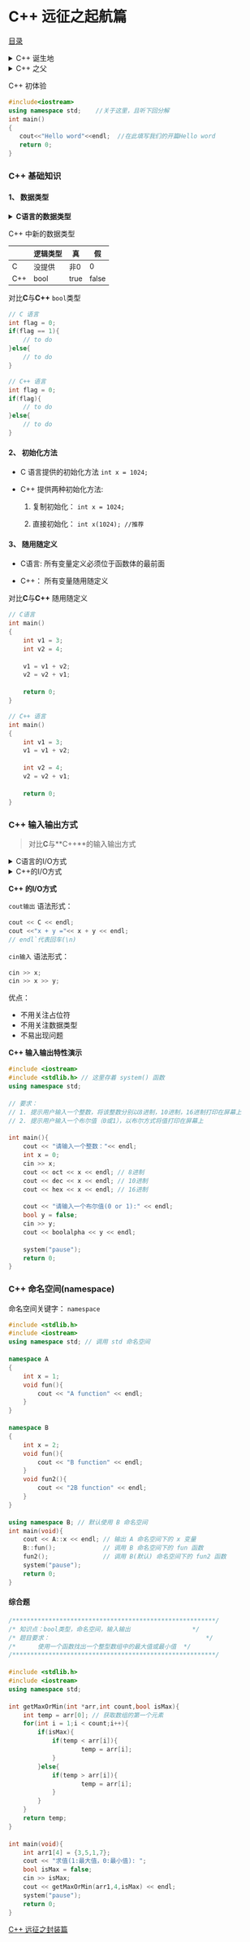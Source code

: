 # C++ 远征之起航篇

<a href="README.md">目录</a>

<details>
  <summary>C++ 诞生地</summary>
  <img src="imgs/C++birthplace.png" alt="C++ 诞生地" />
</details>
<details>
  <summary>C++ 之父</summary>
  <img src="imgs/C++father.png" alt="C++ 之父" />
</details>


C++ 初体验

```c++
#include<iostream>
using namespace std;    //关于这里，且听下回分解
int main()
{
   cout<<"Hello word"<<endl;  //在此填写我们的开篇Hello word
   return 0;
}
```

### C++ 基础知识

#### 1、 数据类型

<details>
  <summary><strong>C语言的数据类型</strong></summary>
  <img src="imgs/C++dataType.png" alt="C语言的数据类型" />
</details>

C++ 中新的数据类型

| 	| 逻辑类型 	| 真 	| 假 	|
|---|-----------|-------|-------|
| C 	| 没提供 | 非0 	| 0 	|
| C++	| bool 	| true 	| false	|

对比**C**与**C++** `bool`类型
```C
// C 语言
int flag = 0;
if(flag == 1){
	// to do
}else{
	// to do
}
```
```C++
// C++ 语言
int flag = 0;
if(flag){
	// to do
}else{
	// to do
}
```
#### 2、 初始化方法

- C 语言提供的初始化方法 `int x = 1024;`

- C++ 提供两种初始化方法:

	1. 复制初始化： `int x = 1024;`

	2. 直接初始化： `int x(1024); //推荐`

#### 3、 随用随定义

- C语言: 所有变量定义必须位于函数体的最前面

- C++： 所有变量随用随定义

对比**C**与**C++** 随用随定义

```C
// C语言
int main()
{
	int v1 = 3;
	int v2 = 4;

	v1 = v1 + v2;
	v2 = v2 + v1;

	return 0;
}
```
```C++
// C++ 语言
int main()
{
	int v1 = 3;
	v1 = v1 + v2;

	int v2 = 4;
	v2 = v2 + v1;

	return 0;
}
```

### C++ 输入输出方式

> 对比**C**与**C++**的输入输出方式

<details>
	<summary>C语言的I/O方式</summary>
	<img src="imgs/C-I-O.png" alt="C语言的输入输出方式" />
</details>
<details>
	<summary>C++的I/O方式</summary>
	<img src="imgs/C++I-O.png" alt="C++的输入输出方式" />
</details>


**C++ 的I/O方式**

`cout输出` 语法形式：
```C++
cout << C << endl;
cout <<"x + y ="<< x + y << endl;
// endl`代表回车(\n)
```

`cin输入` 语法形式：
```C++
cin >> x;
cin >> x >> y;
```

优点：

- 不用关注占位符
- 不用关注数据类型
- 不易出现问题

**C++ 输入输出特性演示**

```C++
#include <iostream>
#include <stdlib.h> // 这里存着 system() 函数
using namespace std;

// 要求：
// 1. 提示用户输入一个整数，将该整数分别以8进制，10进制，16进制打印在屏幕上
// 2. 提示用户输入一个布尔值（0或1），以布尔方式将值打印在屏幕上

int main(){
	cout << "请输入一个整数："<< endl;
	int x = 0;
	cin >> x;
	cout << oct << x << endl; // 8进制
	cout << dec << x << endl; // 10进制
	cout << hex << x << endl; // 16进制

	cout << "请输入一个布尔值(0 or 1):" << endl;
	bool y = false;
	cin >> y;
	cout << boolalpha << y << endl;

	system("pause");
	return 0;
}
```

### C++ 命名空间(namespace)

命名空间关键字： `namespace`

```C++
#include <stdlib.h>
#include <iostream>
using namespace std; // 调用 std 命名空间

namespace A
{
	int x = 1;
	void fun(){
		cout << "A function" << endl;
	}
}

namespace B
{
	int x = 2;
	void fun(){
		cout << "B function" << endl;
	}
	void fun2(){
		cout << "2B function" << endl;
	}
}

using namespace B; // 默认使用 B 命名空间
int main(void){
	cout << A::x << endl; // 输出 A 命名空间下的 x 变量
	B::fun();			  // 调用 B 命名空间下的 fun 函数
	fun2();			  	  // 调用 B(默认) 命名空间下的 fun2 函数
	system("pause");
	return 0;
}
```

#### 综合题

```C++
/********************************************************/
/* 知识点：bool类型，命名空间，输入输出                 */
/* 题目要求：                                           */
/*      使用一个函数找出一个整型数组中的最大值或最小值  */
/********************************************************/

#include <stdlib.h>
#include <iostream>
using namespace std;

int getMaxOrMin(int *arr,int count,bool isMax){
	int temp = arr[0]; // 获取数组的第一个元素
	for(int i = 1;i < count;i++){
	    if(isMax){
	    	if(temp < arr[i]){
	    	        temp = arr[i];
	    	}
	    }else{
	        if(temp > arr[i]){
	                temp = arr[i];
	        }
	    }
	}
	return temp;
}

int main(void){
	int arr1[4] = {3,5,1,7};
	cout << "求值(1:最大值，0:最小值): ";
	bool isMax = false;
	cin >> isMax;
	cout << getMaxOrMin(arr1,4,isMax) << endl;
	system("pause");
	return 0;
}
```

<a href="2-package.md">C++ 远征之封装篇</a>